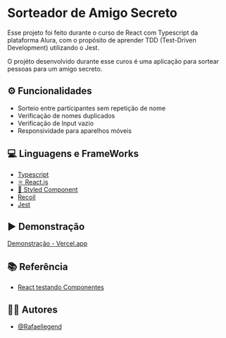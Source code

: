 
# Sorteador de Amigo Secreto

Esse projeto foi feito durante o curso de React com Typescript da plataforma Alura, com o propósito de aprender TDD (Test-Driven Development) utilizando o Jest.

O projéto desenvolvido durante esse curos é uma aplicação para sortear pessoas para um amigo secreto.



## ⚙ Funcionalidades

- Sorteio entre participantes sem repetição de nome
- Verificação de nomes duplicados
- Verificação de Input vazio
- Responsividade para aparelhos móveis 

## 💻 Linguagens e FrameWorks

- [Typescript](https://www.typescriptlang.org)
- [⚛ React.js](https://react.dev/)
- [💅 Styled Component](https://styled-components.com)
- [Recoil](https://recoiljs.org)
- [Jest](https://jestjs.io/)
## ▶ Demonstração

[Demonstração - Vercel.app](https://sorteador-de-amigo-secreto-blond.vercel.app)


## 📚 Referência

 - [React testando Componentes](https://www.alura.com.br/curso-online-react-testando-componentes)

## 👨‍💻 Autores

- [@Rafaellegend](https://www.github.com/Rafaellegend)

